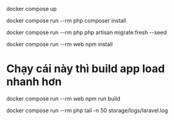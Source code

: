 docker compose up

docker compose run --rm php composer install

docker compose run --rm php php artisan migrate:fresh --seed

docker compose run --rm web npm install

# Chạy cái này thì build app load nhanh hơn
docker compose run --rm web npm run build

docker compose run --rm php tail -n 50 storage/logs/laravel.log